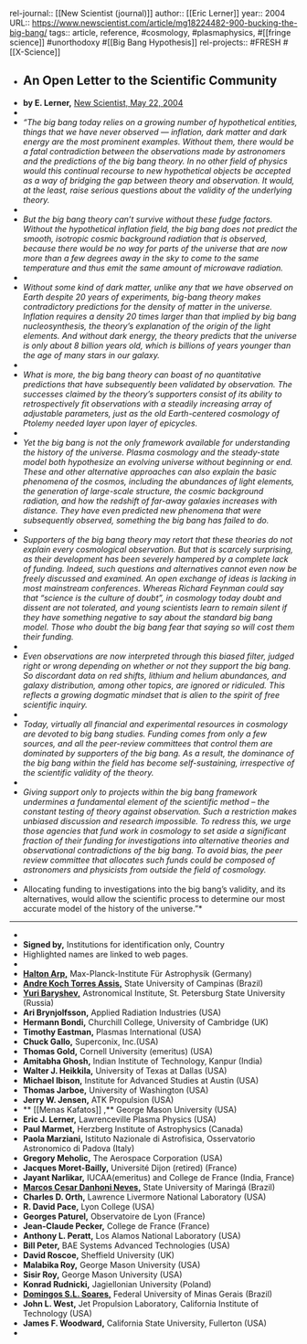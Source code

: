 rel-journal:: [[New Scientist (journal)]]
author:: [[Eric Lerner]]
year:: 2004
URL:: https://www.newscientist.com/article/mg18224482-900-bucking-the-big-bang/
tags:: article, reference, #cosmology, #plasmaphysics, #[[fringe science]] #unorthodoxy #[[Big Bang Hypothesis]]
rel-projects:: #FRESH #[[X-Science]]


- ## An Open Letter to the Scientific Community
- **by E. Lerner,** [New Scientist, May 22, 2004](https://www.newscientist.com/article/mg18224482-900-bucking-the-big-bang/)
-
- *“The big bang today relies on a growing number of hypothetical entities, things that we have never observed — inflation, dark matter and dark energy are the most prominent examples. Without them, there would be a fatal contradiction between the observations made by astronomers and the predictions of the big bang theory. In no other field of physics would this continual recourse to new hypothetical objects be accepted as a way of bridging the gap between theory and observation. It would, at the least, raise serious questions about the validity of the underlying theory.*
-
- *But the big bang theory can’t survive without these fudge factors. Without the hypothetical inflation field, the big bang does not predict the smooth, isotropic cosmic background radiation that is observed, because there would be no way for parts of the universe that are now more than a few degrees away in the sky to come to the same temperature and thus emit the same amount of microwave radiation.*
-
- *Without some kind of dark matter, unlike any that we have observed on Earth despite 20 years of experiments, big-bang theory makes contradictory predictions for the density of matter in the universe. Inflation requires a density 20 times larger than that implied by big bang nucleosynthesis, the theory’s explanation of the origin of the light elements. And without dark energy, the theory predicts that the universe is only about 8 billion years old, which is billions of years younger than the age of many stars in our galaxy.*
-
- *What is more, the big bang theory can boast of no quantitative predictions that have subsequently been validated by observation. The successes claimed by the theory’s supporters consist of its ability to retrospectively fit observations with a steadily increasing array of adjustable parameters, just as the old Earth-centered cosmology of Ptolemy needed layer upon layer of epicycles.*
-
- *Yet the big bang is not the only framework available for understanding the history of the universe. Plasma cosmology and the steady-state model both hypothesize an evolving universe without beginning or end. These and other alternative approaches can also explain the basic phenomena of the cosmos, including the abundances of light elements, the generation of large-scale structure, the cosmic background radiation, and how the redshift of far-away galaxies increases with distance. They have even predicted new phenomena that were subsequently observed, something the big bang has failed to do.*
-
- *Supporters of the big bang theory may retort that these theories do not explain every cosmological observation. But that is scarcely surprising, as their development has been severely hampered by a complete lack of funding. Indeed, such questions and alternatives cannot even now be freely discussed and examined. An open exchange of ideas is lacking in most mainstream conferences. Whereas Richard Feynman could say that “science is the culture of doubt”, in cosmology today doubt and dissent are not tolerated, and young scientists learn to remain silent if they have something negative to say about the standard big bang model. Those who doubt the big bang fear that saying so will cost them their funding.*
-
- *Even observations are now interpreted through this biased filter, judged right or wrong depending on whether or not they support the big bang. So discordant data on red shifts, lithium and helium abundances, and galaxy distribution, among other topics, are ignored or ridiculed. This reflects a growing dogmatic mindset that is alien to the spirit of free scientific inquiry.*
-
- *Today, virtually all financial and experimental resources in cosmology are devoted to big bang studies. Funding comes from only a few sources, and all the peer-review committees that control them are dominated by supporters of the big bang. As a result, the dominance of the big bang within the field has become self-sustaining, irrespective of the scientific validity of the theory.*
-
- *Giving support only to projects within the big bang framework undermines a fundamental element of the scientific method – the constant testing of theory against observation. Such a restriction makes unbiased discussion and research impossible. To redress this, we urge those agencies that fund work in cosmology to set aside a significant fraction of their funding for investigations into alternative theories and observational contradictions of the big bang. To avoid bias, the peer review committee that allocates such funds could be composed of astronomers and physicists from outside the field of cosmology.*
-
- Allocating funding to investigations into the big bang’s validity, and its alternatives, would allow the scientific process to determine our most accurate model of the history of the universe.”*
- ---
-
- **Signed by,** Institutions for identification only, Country
- Highlighted names are linked to web pages.
-
- [**Halton Arp,**](http://haltonarp.com/) Max-Planck-Institute Für Astrophysik (Germany)
- [**Andre Koch Torres Assis,**](https://www.ifi.unicamp.br/~assis/) State University of Campinas (Brazil)
- [**Yuri Baryshev,**](http://www.astro.spbu.ru/staff/baryshev/index.htm) Astronomical Institute, St. Petersburg State University (Russia)
- **Ari Brynjolfsson,** Applied Radiation Industries (USA)
- **Hermann Bondi,** Churchill College, University of Cambridge (UK)
- **Timothy Eastman,** Plasmas International (USA)
- **Chuck Gallo,** Superconix, Inc.(USA)
- **Thomas Gold,** Cornell University (emeritus) (USA)
- **Amitabha Ghosh,** Indian Institute of Technology, Kanpur (India)
- **Walter J. Heikkila,** University of Texas at Dallas (USA)
- **Michael Ibison,** Institute for Advanced Studies at Austin (USA)
- **Thomas Jarboe,** University of Washington (USA)
- **Jerry W. Jensen,** ATK Propulsion (USA)
- ** [[Menas Kafatos]] ,** George Mason University (USA)
- **Eric J. Lerner,** Lawrenceville Plasma Physics (USA)
- **Paul Marmet,** Herzberg Institute of Astrophysics (Canada)
- **Paola Marziani,** Istituto Nazionale di Astrofisica, Osservatorio Astronomico di Padova (Italy)
- **Gregory Meholic,** The Aerospace Corporation (USA)
- **Jacques Moret-Bailly,** Université Dijon (retired) (France)
- **Jayant Narlikar,** IUCAA(emeritus) and College de France (India, France)
- [**Marcos Cesar Danhoni Neves,**](http://www.pcm.uem.br/docente/3/marcos-cesar-danhoni-neves) State University of Maringá (Brazil)
- **Charles D. Orth,** Lawrence Livermore National Laboratory (USA)
- **R. David Pace,** Lyon College (USA)
- **Georges Paturel,** Observatoire de Lyon (France)
- **Jean-Claude Pecker,** College de France (France)
- **Anthony L. Peratt,** Los Alamos National Laboratory (USA)
- **Bill Peter,** BAE Systems Advanced Technologies (USA)
- **David Roscoe,** Sheffield University (UK)
- **Malabika Roy,** George Mason University (USA)
- **Sisir Roy,** George Mason University (USA)
- **Konrad Rudnicki,** Jagiellonian University (Poland)
- [**Domingos S.L. Soares,**](http://lilith.fisica.ufmg.br/~dsoares/) Federal University of Minas Gerais (Brazil)
- **John L. West,** Jet Propulsion Laboratory, California Institute of Technology (USA)
- **James F. Woodward,** California State University, Fullerton (USA)
-
